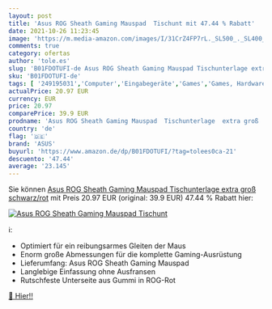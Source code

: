 ```yaml
---
layout: post
title: 'Asus ROG Sheath Gaming Mauspad  Tischunt mit 47.44 % Rabatt'
date: 2021-10-26 11:23:45
image: 'https://m.media-amazon.com/images/I/31CrZ4FP7rL._SL500_._SL400_.jpg'
comments: true
category: ofertas
author: 'tole.es'
slug: 'B01FDOTUFI-de Asus ROG Sheath Gaming Mauspad Tischunterlage extra groß...'
sku: 'B01FDOTUFI-de'
tags: [ '249195031','Computer','Eingabegeräte','Games','Games, Hardware & Zubehör für PC','Gaming-Mauspads für PC','Produkte','Zubehör für PC','asus', ]
actualPrice: 20.97 EUR
currency: EUR
price: 20.97
comparePrice: 39.9 EUR
prodname: 'Asus ROG Sheath Gaming Mauspad  Tischunterlage  extra groß  schwarz/rot'
country: 'de'
flag: '🇩🇪'
brand: 'ASUS'
buyurl: 'https://www.amazon.de/dp/B01FDOTUFI/?tag=tolees0ca-21'
descuento: '47.44'
average: '23.145'
---
```


Sie können [Asus ROG Sheath Gaming Mauspad  Tischunterlage  extra groß  schwarz/rot](https://www.amazon.de/dp/B01FDOTUFI/?tag=tolees0ca-21) mit Preis 20.97 EUR (original: 39.9 EUR) 47.44 % Rabatt hier:

[![Asus ROG Sheath Gaming Mauspad  Tischunt](https://m.media-amazon.com/images/I/31CrZ4FP7rL._SL500_._SL400_.jpg)](https://www.amazon.de/dp/B01FDOTUFI/?tag=tolees0ca-21)

ℹ️:

- Optimiert für ein reibungsarmes Gleiten der Maus
- Enorm große Abmessungen für die komplette Gaming-Ausrüstung
- Lieferumfang: Asus ROG Sheath Gaming Mauspad
- Langlebige Einfassung ohne Ausfransen
- Rutschfeste Unterseite aus Gummi in ROG-Rot

[🛒 Hier!!](https://www.amazon.de/dp/B01FDOTUFI/?tag=tolees0ca-21)
